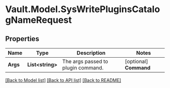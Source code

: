 # Vault.Model.SysWritePluginsCatalogNameRequest

## Properties

Name | Type | Description | Notes
------------ | ------------- | ------------- | -------------
**Args** | **List&lt;string&gt;** | The args passed to plugin command. | [optional] **Command** | **string** | The command used to start the plugin. The executable defined in this command must exist in vault&#x27;s plugin directory. | [optional] **Env** | **List&lt;string&gt;** | The environment variables passed to plugin command. Each entry is of the form \&quot;key&#x3D;value\&quot;. | [optional] **Sha256** | **string** | The SHA256 sum of the executable used in the command field. This should be HEX encoded. | [optional] **Type** | **string** | The type of the plugin, may be auth, secret, or database | [optional] **_Version** | **string** | The semantic version of the plugin to use. | [optional] 

[[Back to Model list]](../README.md#documentation-for-models) [[Back to API list]](../README.md#documentation-for-api-endpoints) [[Back to README]](../README.md)

